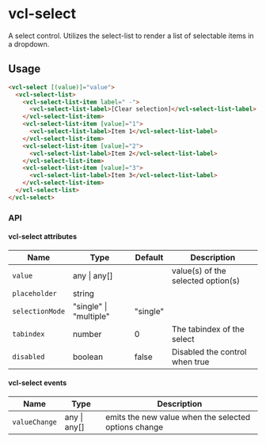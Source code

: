# vcl-select

A select control. Utilizes the select-list to render a list of selectable items in a dropdown.

## Usage

```html
<vcl-select [(value)]="value">
  <vcl-select-list>
    <vcl-select-list-item label=" -">
      <vcl-select-list-label>[Clear selection]</vcl-select-list-label>
    </vcl-select-list-item>
    <vcl-select-list-item [value]="1">
      <vcl-select-list-label>Item 1</vcl-select-list-label>
    </vcl-select-list-item>
    <vcl-select-list-item [value]="2">
      <vcl-select-list-label>Item 2</vcl-select-list-label>
    </vcl-select-list-item>
    <vcl-select-list-item [value]="3">
      <vcl-select-list-label>Item 3</vcl-select-list-label>
    </vcl-select-list-item>
  </vcl-select-list>
</vcl-select>
```

### API

#### vcl-select attributes

Name                  | Type                        | Default  | Description
--------------------- | ---------------             | -------  | --------------------------------------------------------------------------------
`value`               | any &#124; any[]            |          | value(s) of the selected option(s)
`placeholder`         | string                      |          | 
`selectionMode`       | "single" &#124; "multiple"  | "single" |
`tabindex`            | number                      | 0        | The tabindex of the select
`disabled`            | boolean                     | false    | Disabled the control when true

#### vcl-select events

Name                  | Type             | Description
--------------------- | ---------------  | -
`valueChange`         | any &#124; any[] | emits the new value when the selected options change
